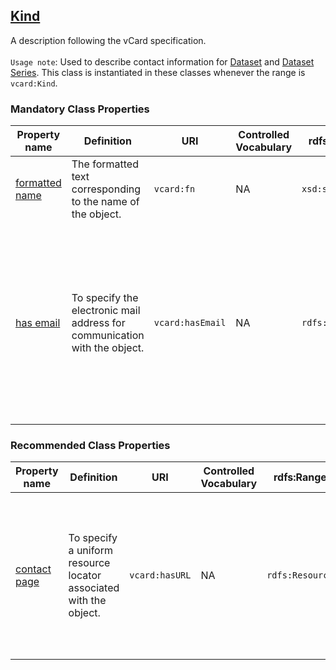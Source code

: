 ## [Kind](https://www.w3.org/TR/vcard-rdf/#d4e1819)

A description following the vCard specification. <br><br>
`Usage note`: Used to describe contact information for [Dataset](linkto:dataset) and [Dataset Series](linkto:dataset-series). This class is instantiated in these classes whenever the range is `vcard:Kind`.

 

### Mandatory Class Properties

<table>
  <thead>
    <tr>
      <th>Property name</th>
      <th>Definition</th>
      <th>URI</th>
      <th>Controlled Vocabulary</th>
      <th>rdfs:Range</th>
      <th>Usage Note</th>
      <th>Cardinality</th>
    </tr>
  </thead>
  <tbody>
    <tr>
      <td><a href="https://www.w3.org/TR/vcard-rdf/#d4e891">formatted name</a></td>
      <td>The formatted text corresponding to the name of the object.</td>
      <td><code>vcard:fn</code></td>
      <td>NA</td>
      <td><code>xsd:string</code></td>
      <td>Provide the full name of the contact point, such as the name of a person or department responsible for communication.</td>
      <td>1</td>
    </tr>
    <tr>
      <td><a href="https://www.w3.org/TR/vcard-rdf/#d4e183">has email</a></td>
      <td>To specify the electronic mail address for communication with the object.</td>
      <td><code>vcard:hasEmail</code></td>
      <td>NA</td>
      <td><code>rdfs:Resource</code></td>
      <td>When naming a contact point, this information needs to be further specified with additional information, i.e., an email address. This email address does not need to be a direct contact to the person responsible for the management of the data, it could be a generic information email. The email address has to be provided starting with <code>mailto:</code> prefix. <br> For example: <code>mailto:info@example.com</code> / <code>mailto:jane.doe@example.com</code></td>
      <td>1</td>
    </tr>
  </tbody>
</table>


 ### Recommended Class Properties 

<table>
  <thead>
    <tr>
      <th>Property name</th>
      <th>Definition</th>
      <th>URI</th>
      <th>Controlled Vocabulary</th>
      <th>rdfs:Range</th>
      <th>Usage Note</th>
      <th>Cardinality</th>
    </tr>
  </thead>
  <tbody>
    <tr>
      <td><a href="https://www.w3.org/TR/vcard-rdf/#d4e605">contact page</a></td>
      <td>To specify a uniform resource locator associated with the object.</td>
      <td><code>vcard:hasURL</code></td>
      <td>NA</td>
      <td><code>rdfs:Resource</code></td>
      <td>A webpage that either allows to make contact (i.e. a webform) or the information contains how to get into contact.</td>
      <td>0..*</td>
    </tr>
  </tbody>
</table>
